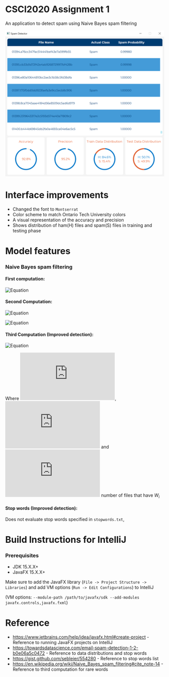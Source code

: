 # CSCI2020 Assignment 1

An application to detect spam using Naive Bayes spam filtering

![Preview](./SpamDetection.png?raw=true)

# Interface improvements
- Changed the font to `Montserrat`
- Color scheme to match Ontario Tech University colors
- A visual representation of the accuracy and precision
- Shows distribution of ham(H) files and spam(S) files in training and testing phase

# Model features

### Naive Bayes spam filtering
#### First computation: 
  
  ![Equation](https://latex.codecogs.com/svg.latex?Pr(W_i|S)=\frac{Pr(W_i|S)}{Pr(S|W_i)&space;&plus;&space;Pr(W_i|H)})

#### Second Computation:

  ![Equation](https://latex.codecogs.com/svg.latex?\eta&space;=&space;\sum_{i&space;=&space;1}^{N}[\ln&space;(1-Pr(S|W_i))-ln(Pr(S|W_i))])

  ![Equation](https://latex.codecogs.com/svg.latex?Pr(S|F)&space;=&space;\frac{1}{1&plus;e^\eta})

#### Third Computation (Improved detection):
  
  ![Equation](https://latex.codecogs.com/svg.latex?Pr'(S|W_i)=&space;\frac{s&space;\cdot&space;Pr(S)&space;&plus;&space;n&space;\cdot&space;Pr(S|W_i)}{s&plus;n})

  Where ![Equation](https://latex.codecogs.com/svg.latex?Pr(S)&space;=&space;0.5), ![Equation](https://latex.codecogs.com/svg.latex?s&space;=&space;4) and ![Equation](https://latex.codecogs.com/svg.latex?n&space;=&space;) number of files that have $W_i$
#### Stop words (Improved detection):
Does not evaluate stop words specified in `stopwords.txt`,

# Build Instructions for IntelliJ
### Prerequisites
- JDK 15.X.X+
- JavaFX 15.X.X+

Make sure to add the JavaFX library (`File -> Project Structure -> Libraries`) and add VM options (`Run -> Edit Configurations`) to IntelliJ

(VM options: `--module-path /path/to/javafx/sdk --add-modules javafx.controls,javafx.fxml`)

# Reference
- https://www.jetbrains.com/help/idea/javafx.html#create-project - Reference to running JavaFX projects on IntelliJ
- https://towardsdatascience.com/email-spam-detection-1-2-b0e06a5c0472 - Reference to data distributions and stop words
- https://gist.github.com/sebleier/554280 - Reference to stop words list
- https://en.wikipedia.org/wiki/Naive_Bayes_spam_filtering#cite_note-14 - Reference to third computation for rare words